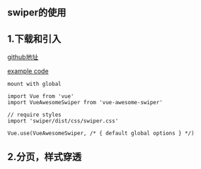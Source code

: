 ## swiper的使用

## 1.下载和引入

[github地址](https://github.com/surmon-china/vue-awesome-swiper)

[example code](https://github.com/surmon-china/vue-awesome-swiper/tree/master/examples)

```
mount with global

import Vue from 'vue'
import VueAwesomeSwiper from 'vue-awesome-swiper'

// require styles
import 'swiper/dist/css/swiper.css'

Vue.use(VueAwesomeSwiper, /* { default global options } */)
```
## 2.分页，样式穿透




